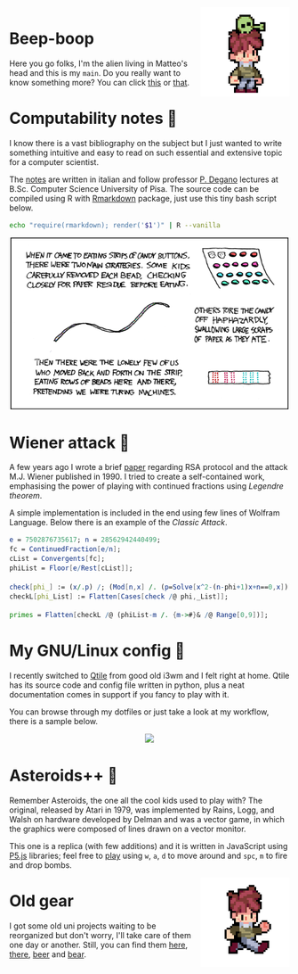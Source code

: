<section id="beep">
</section>

<img align="right" width="160" src="assets/images/alien.gif">

# Beep-boop

Here you go folks, I'm the alien living in Matteo's head and this is my `main`. Do you really want to know something more? You can click [this](https://nbviewer.jupyter.org/github/MatteoGiorgi/cv/blob/master/src/cv.pdf) or [that](https://nbviewer.jupyter.org/github/MatteoGiorgi/cv/blob/master/src/cv.pdf).




<section id="notes">
</section>

# Computability notes <a href="https://github.com/MatteoGiorgi/computability_notes" style="text-decoration:none">🔗</a>

I know there is a vast bibliography on the subject but I just wanted to write something intuitive and easy to read on such essential and extensive topic for a computer scientist.

The [notes](https://nbviewer.jupyter.org/github/MatteoGiorgi/computability_notes/blob/master/src/notes.pdf) are written in italian and follow professor [P. Degano](http://pages.di.unipi.it/degano/) lectures at B.Sc. Computer Science University of Pisa. The source code can be compiled using R with [Rmarkdown](https://cran.r-project.org/web/packages/rmarkdown/index.html) package, just use this tiny bash script below.

```bash
echo "require(rmarkdown); render('$1')" | R --vanilla
```

<p align="center">
  <img width="500" src="assets/images/candy.png"/>
</p>




<section id="attack">
</section>

# Wiener attack <a href="https://github.com/MatteoGiorgi/wiener_attack" style="text-decoration:none">🔗</a>

A few years ago I wrote a brief [paper](https://nbviewer.jupyter.org/github/MatteoGiorgi/wiener_attack/blob/master/src/wiener_attack.pdf) regarding RSA protocol and the attack M.J. Wiener published in 1990. I tried to create a self-contained work, emphasising the power of playing with continued fractions using *Legendre theorem*.

A simple implementation is included in the end using few lines of Wolfram Language. Below there is an example of the *Classic Attack*.

```mathematica
e = 7502876735617; n = 28562942440499;
fc = ContinuedFraction[e/n];
cList = Convergents[fc];
phiList = Floor[e/Rest[cList]];

check[phi_] := (x/.p) /; (Mod[n,x] /. (p=Solve[x^2-(n-phi+1)x+n==0,x])) == {0, 0};
checkL[phi_List] := Flatten[Cases[check /@ phi,_List]];

primes = Flatten[checkL /@ (phiList-m /. {m->#}& /@ Range[0,9])];
```




<section id="config">
</section>

# My GNU/Linux config <a href="https://github.com/MatteoGiorgi/dotfiles" style="text-decoration:none">🔗</a>

I recently switched to [Qtile](http://www.qtile.org/) from good old i3wm and I felt right at home. Qtile has its source code and config file written in python, plus a neat documentation comes in support if you fancy to play with it.

You can browse through my dotfiles or just take a look at my workflow, there is a sample below.

<p align="center">
  <img width="500" src="assets/images/qtile.gif"/>
</p>




<section id="asteroids">
</section>

# Asteroids++ <a href="https://github.com/MatteoGiorgi/asteroids_plus_plus" style="text-decoration:none">🔗</a>

Remember Asteroids, the one all the cool kids used to play with? The original, released by Atari in 1979, was implemented by Rains, Logg, and Walsh on hardware developed by Delman and was a vector game, in which the graphics were composed of lines drawn on a vector monitor.

This one is a replica (with few additions) and it is written in JavaScript using [P5.js](https://p5js.org/) libraries; feel free to [play](https://matteogiorgi.github.io/asteroids_plus_plus/src) using `w`, `a`, `d` to move around and `spc`, `m` to fire and drop bombs.




<section id="oldies">
</section>

<img align="right" width="160" src="assets/images/run.gif">

# Old gear

I got some old uni projects waiting to be reorganized but don't worry, I'll take care of them one day or another. Still, you can find them [here](https://github.com/MatteoGiorgi/interprete_funzionale), [there](https://github.com/MatteoGiorgi/graph), [beer](https://github.com/MatteoGiorgi/membox) and [bear](https://github.com/MatteoGiorgi/sparse).

